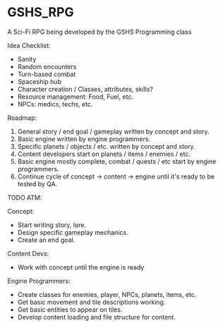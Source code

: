 # GSHS_RPG
A Sci-Fi RPG being developed by the GSHS Programming class

Idea Checklist:

* Sanity
* Random encounters
* Turn-based combat
* Spaceship hub
* Character creation / Classes, attributes, skills?
* Resource management: Food, Fuel, etc.
* NPCs: medics, techs, etc.

Roadmap:

1. General story / end goal / gameplay written by concept and story.
2. Basic engine written by engine programmers.
3. Specific planets / objects / etc. written by concept and story.
4. Content developers start on planets / items / enemies / etc.
5. Basic engine mostly complete, combat / quests / etc start by engine programmers.
6. Continue cycle of concept -> content -> engine until it's ready to be tested by QA.

TODO ATM:

Concept:
* Start writing story, lore.
* Design specific gameplay mechanics.
* Create an end goal.

Content Devs:
* Work with concept until the engine is ready

Engine Programmers:
* Create classes for enemies, player, NPCs, planets, items, etc.
* Get basic movement and tile descriptions working.
* Get basic entities to appear on tiles.
* Develop content loading and file structure for content.